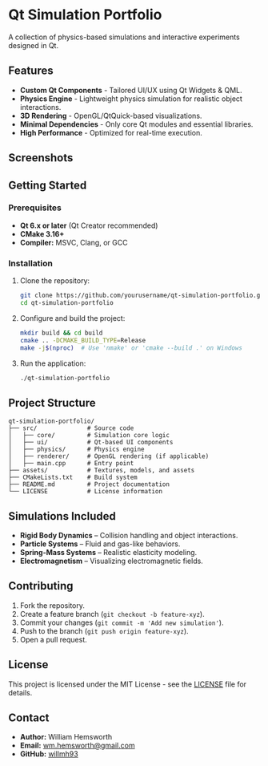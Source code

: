 # Qt Simulation Portfolio

&#x20;&#x20;

A collection of physics-based simulations and interactive experiments designed in Qt.

## Features

- **Custom Qt Components** - Tailored UI/UX using Qt Widgets & QML.
- **Physics Engine** - Lightweight physics simulation for realistic object interactions.
- **3D Rendering** - OpenGL/QtQuick-based visualizations.
- **Minimal Dependencies** - Only core Qt modules and essential libraries.
- **High Performance** - Optimized for real-time execution.

## Screenshots



## Getting Started

### Prerequisites

- **Qt 6.x or later** (Qt Creator recommended)
- **CMake 3.16+**
- **Compiler:** MSVC, Clang, or GCC

### Installation

1. Clone the repository:

   ```sh
   git clone https://github.com/yourusername/qt-simulation-portfolio.git
   cd qt-simulation-portfolio
   ```

2. Configure and build the project:

   ```sh
   mkdir build && cd build
   cmake .. -DCMAKE_BUILD_TYPE=Release
   make -j$(nproc)  # Use 'nmake' or 'cmake --build .' on Windows
   ```

3. Run the application:

   ```sh
   ./qt-simulation-portfolio
   ```

## Project Structure

```
qt-simulation-portfolio/
├── src/              # Source code
│   ├── core/         # Simulation core logic
│   ├── ui/           # Qt-based UI components
│   ├── physics/      # Physics engine
│   ├── renderer/     # OpenGL rendering (if applicable)
│   ├── main.cpp      # Entry point
├── assets/           # Textures, models, and assets
├── CMakeLists.txt    # Build system
├── README.md         # Project documentation
└── LICENSE           # License information
```

## Simulations Included

- **Rigid Body Dynamics** – Collision handling and object interactions.
- **Particle Systems** – Fluid and gas-like behaviors.
- **Spring-Mass Systems** – Realistic elasticity modeling.
- **Electromagnetism** – Visualizing electromagnetic fields.

## Contributing

1. Fork the repository.
2. Create a feature branch (`git checkout -b feature-xyz`).
3. Commit your changes (`git commit -m 'Add new simulation'`).
4. Push to the branch (`git push origin feature-xyz`).
5. Open a pull request.

## License

This project is licensed under the MIT License - see the [LICENSE](LICENSE) file for details.

## Contact

- **Author:** William Hemsworth
- **Email:** [wm.hemsworth@gmail.com](mailto\:wm.hemsworth@gmail.com)
- **GitHub:** [willmh93](https://github.com/willmh93)

